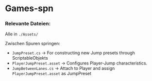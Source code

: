 # Games-spn

### Relevante Dateien:
Alle in ```./Assets/```  

Zwischen Spuren springen:
* ```JumpPreset.cs``` -> For constructing new Jump presets through ScriptableObjekts
* ```PlayerJumpPreset.asset``` -> Configures Player-Jump characteristics.
* ```JumpBetweenLanes.cs``` -> Attach to Player and assign ```PlayerJumpPreset.asset``` as JumpPreset
